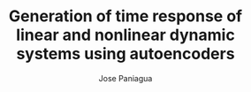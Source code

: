 ---
paperId: 38
author: Jose Paniagua
publicationauthor: Paniagua, J.
title: Generation of time response of linear and nonlinear dynamic systems using autoencoders
pdf: --
poster: --
alt: --
type: Poster
topic: FAT
link: --
conference: neurips
year: 2019
tags: neurips-2019
location: Vancouver, Canada
---